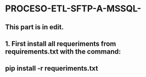 # PROCESO-ETL-SFTP-A-MSSQL-
## This part is in edit.


## 1. First install all requeriments from requirements.txt with the command:
## pip install -r requeriments.txt



